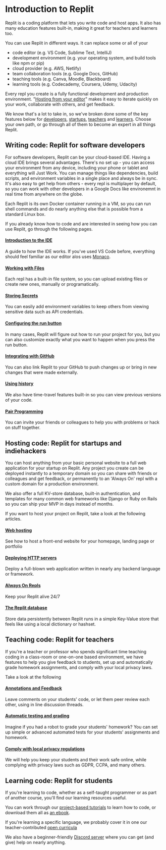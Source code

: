 # Introduction to Replit

Replit is a coding platform that lets you write code and host apps. It also has many education features built-in, making it great for teachers and learners too.

You can use Replit in different ways. It can replace some or all of your

* code editor (e.g. VS Code, Sublime Text, IntelliJ)
* development environment (e.g. your operating system, and build tools like npm or pip)
* cloud provider (e.g. AWS, Netlify)
* team collaboration tools (e.g. Google Docs, GitHub)
* teaching tools (e.g. Canva, Moodle, Blackboard)
* learning tools (e.g. Codecademy, Coursera, Udemy, Udacity)

Every repl you create is a fully functional development and production environment. "[Hosting from your editor](https://amasad.me/hosting)" makes it easy to iterate quickly on your work, collaborate with others, and get feedback.

We know that's a lot to take in, so we've broken done some of the key features below for [developers](#developers), [startups](#hosting), [teachers](#teachers) and [learners](#learners). Choose your own path, or go through all of them to become an expert in all things Replit.

<a name="developers"></a>
## Writing code: Replit for software developers

For software developers, Replit can be your cloud-based IDE. Having a cloud IDE brings several advantages. There's no set up - you can access your environment from any device, including your phone or tablet and everything will Just Work. You can manage things like dependencies, build scripts, and environment variables in a single place and always be in sync. It's also easy to get help from others - every repl is multiplayer by default, so you can work with other developers in a Google Docs like environemnt in real time from anywhere on the globe.

Each Replit is its own Docker container running in a VM, so you can run shell commands and do nearly anything else that is possible from a standard Linux box.

If you already know how to code and are interested in seeing how you can use Replit, go through the following pages.

#### [Introduction to the IDE](./tutorials/01-introduction-to-the-repl-it-ide)
A guide to how the IDE works. If you've used VS Code before, everything should feel familiar as
our editor alos uses [Monaco](https://microsoft.github.io/monaco-editor/).

#### [Working with Files](./tutorials/02-managing-files-using-repl-it)
Each repl has a built-in file system, so you can upload existing files or create new ones, manually or programatically.

#### [Storing Secrets](./repls/secret-keys)
You can easily add environment variables to keep others from viewing sensitive data such as API credentials.

#### [Configuring the run button](./repls/dot-replit)
In many cases, Replit will figure out how to run your project for you, but you can also customize exactly what you want to happen when you press the run button.

#### [Integrating with GitHub](./tutorials/06-github-and-run-button)
You can also link Replit to your GitHub to push changes up or bring in new changes that were made externally.

#### [Using history](./repls/history)
We also have time-travel features built-in so you can view previous versions of your code.

#### [Pair Programming](./tutorials/05-pair-programming-using-multiplayer-with-repl-it)
You can invite your friends or colleagues to help you with problems or hack on stuff together.

<a name="hosting"></a>
## Hosting code: Replit for startups and indiehackers
You can host anything from your basic personal website to a full web application for your startup on Replit. Any project you create can be deployed instantly to a temporary domain so you can share with friends or colleagues and get feedback, or permanently to an 'Always On' repl with a custom domain for a production environment.

We also offer a full KV-store database, built-in authentication, and templates for many common web frameworks like Django or Ruby on Rails so you can ship your MVP in days instead of months.

If you want to host your project on Replit, take a look at the following articles.

#### [Web hosting](./repls/web-hosting)
See how to host a front-end website for your homepage, landing page or portfolio

#### [Deploying HTTP servers](./repls/http-servers)
Deploy a full-blown web application written in nearly any backend language or framework.

#### [Always On Repls](./repls/always-on)
Keep your Replit alive 24/7

#### [The Replit database](./misc/database)
Store data persistently between Replit runs in a simple Key-Value store that feels like using a local dictionary or hashset.

<a name="teachers"></a>
## Teaching code: Replit for teachers
If you're a teacher or professor who spends significant time teaching coding in a class-room or one-on-one based environment, we have features to help you give feedback to students, set up and automatically grade homework assignments, and comply with your local privacy laws.

Take a look at the following

#### [Annotations and Feedback](./Teams/Annotations)
Leave comments on your students' code, or let them peer review each other, using in line discussion threads.

#### [Automatic testing and grading](./Teams/Testing)
Imagine if you had a robot to grade your students' homework? You can set up simple or advanced automated tests for your students' assignments and homework.

#### [Comply with local privacy regulations](./Teams/privacyFAQs)
We will help you keep your students and their work safe online, while complying with privacy laws such as GDPR, CCPA, and many others.

<a name="learners"></a>
## Learning code: Replit for students

If you're learning to code, whether as a self-taught programmer or as part of another course, you'll find our learning resources useful.

You can work through our [project-based tutorials](./tutorials/00-overview) to learn how to code, or download them all as [an ebook](https://codewithrepl.it).

If you're learning a specific language, we probably cover it in one our teacher-contributed [open curricula](./curriculum/Intro)

We also have a beginner-friendly [Discord server](https://replit.com/discord) where you can get (and give) help on nearly anything.
